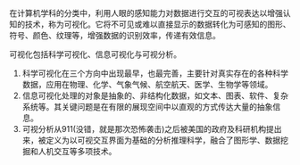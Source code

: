 在计算机学科的分类中，利用人眼的感知能力对数据进行交互的可视表达以增强认知的技术，称为可视化。它将不可见或难以直接显示的数据转化为可感知的图形、符号、颜色、纹理等，增强数据的识别效率，传递有效信息。

可视化包括科学可视化、信息可视化与可视分析。
1. 科学可视化在三个方向中出现最早，也最完善，主要针对真实存在的各种科学数据，应用在物理、化学、气象气候、航空航天、医学、生物学等领域。
2. 信息可视化处理的对象是抽象的、非结构化数据，如文本、图表、软件、复杂系统等。其关键问题是在有限的展现空间中以直观的方式传达大量的抽象信息。
3. 可视分析从911(没错，就是那次恐怖袭击)之后被美国的政府及科研机构提出来，被定义为以可视交互界面为基础的分析推理科学，融合了图形学、数据挖掘和人机交互等多项技术。